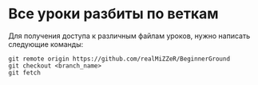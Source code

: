 # Все уроки разбиты по веткам

Для получения доступа к различным файлам уроков, нужно написать следующие команды:
```git
git remote origin https://github.com/realMiZZeR/BeginnerGround
git checkout <branch_name>
git fetch
```
